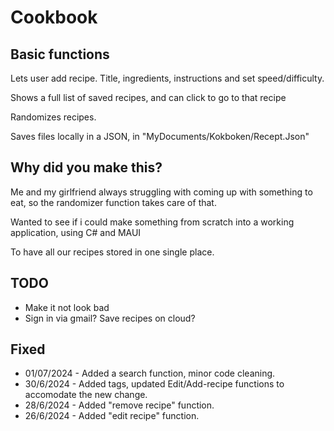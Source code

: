 <H1>Cookbook</H1>

<H2>Basic functions</H2>
<P>Lets user add recipe. Title, ingredients, instructions and set speed/difficulty.</P>
<P>Shows a full list of saved recipes, and can click to go to that recipe</P>
<P>Randomizes recipes.</P>
<p>Saves files locally in a JSON, in "MyDocuments/Kokboken/Recept.Json"</p>

<H2>Why did you make this?</H2>
<p>Me and my girlfriend always struggling with coming up with something to eat, so the randomizer function takes care of that.</p>
<p>Wanted to see if i could make something from scratch into a working application, using C# and MAUI</p>
<p>To have all our recipes stored in one single place.</p>


<h2>TODO</h2>
<ul>
  <li>Make it not look bad</li>
  <li>Sign in via gmail? Save recipes on cloud? </li>
</ul>

<h2>Fixed</h2>
<ul>
  <li>01/07/2024 - Added a search function, minor code cleaning.</li>
  <li>30/6/2024 - Added tags, updated Edit/Add-recipe functions to accomodate the new change.</li>
  <li>28/6/2024 - Added "remove recipe" function.</li>
  <li>26/6/2024 - Added "edit recipe" function.</li>
</ul>
